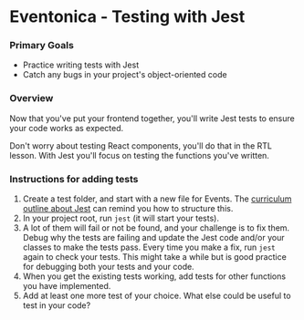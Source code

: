 # Eventonica - Testing with Jest

### Primary Goals

- Practice writing tests with Jest
- Catch any bugs in your project's object-oriented code

### Overview

Now that you've put your frontend together, you'll write Jest tests to ensure your code works as expected.

Don't worry about testing React components, you'll do that in the RTL lesson. With Jest you'll focus on testing the functions you've written.

### Instructions for adding tests

1. Create a test folder, and start with a new file for Events.  The [curriculum outline about Jest](https://github.com/Techtonica/curriculum/blob/main/testing-and-tdd/jest.md) can remind you how to structure this.
2. In your project root, run `jest` (it will start your tests).
3. A lot of them will fail or not be found, and your challenge is to fix them. Debug why the tests are failing and update the Jest code and/or your classes to make the tests pass. Every time you make a fix, run `jest` again to check your tests. This might take a while but is good practice for debugging both your tests and your code.
4. When you get the existing tests working, add tests for other functions you have implemented.
5. Add at least one more test of your choice. What else could be useful to test in your code?
